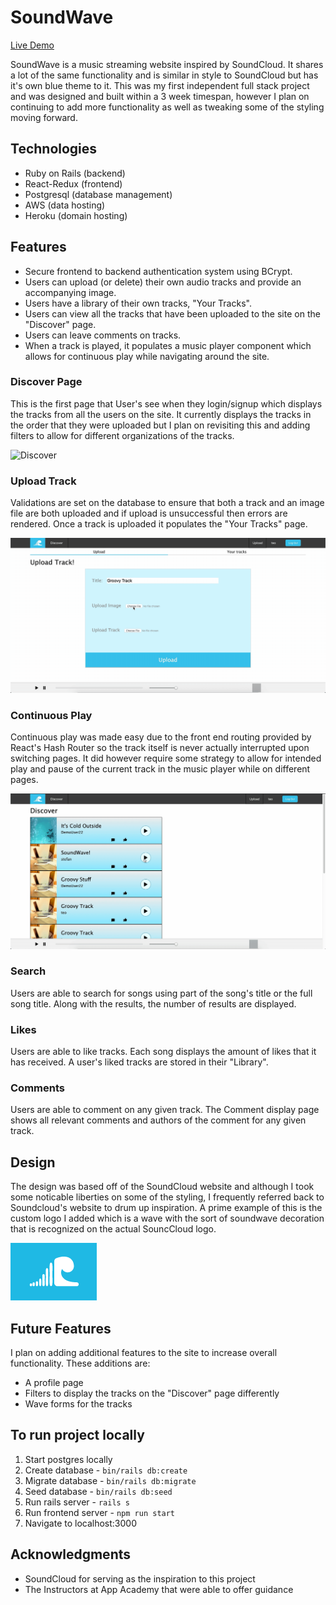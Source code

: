 # SoundWave

[Live Demo](https://sound-wave-aa.herokuapp.com/#/ 'Live Demo')

SoundWave is a music streaming website inspired by SoundCloud. It shares a lot of
the same functionality and is similar in style to SoundCloud but has it's own blue
theme to it. This was my first independent full stack project and was designed and
built within a 3 week timespan, however I plan on continuing to add
more functionality as well as tweaking some of the styling moving forward.

## Technologies

- Ruby on Rails (backend)
- React-Redux (frontend)
- Postgresql (database management)
- AWS (data hosting)
- Heroku (domain hosting)

## Features

- Secure frontend to backend authentication system using BCrypt.
- Users can upload (or delete) their own audio tracks and provide an accompanying image.
- Users have a library of their own tracks, "Your Tracks".
- Users can view all the tracks that have been uploaded to the site on the "Discover" page.
- Users can leave comments on tracks.
- When a track is played, it populates a music player component which allows for continuous play while navigating around the site.

### Discover Page

This is the first page that User's see when they login/signup which displays the tracks from all the users on the site.
It currently displays the tracks in the order that they were uploaded but I plan on revisiting this and
adding filters to allow for different organizations of the tracks.

![Discover](app/assets/gifs/discover_page.gif)

### Upload Track

Validations are set on the database to ensure that both a track and an image file are both
uploaded and if upload is unsuccessful then errors are rendered. Once a track is uploaded it
populates the "Your Tracks" page.

![Upload](app/assets/gifs/upload_track.gif)

### Continuous Play

Continuous play was made easy due to the front end routing provided by React's Hash Router so the
track itself is never actually interrupted upon switching pages. It did however require some strategy to
allow for intended play and pause of the current track in the music player while on different pages.

![Continuous_Play](app/assets/gifs/continuous_play.gif)

### Search

Users are able to search for songs using part of the song's title or the full song title. Along with
the results, the number of results are displayed.

### Likes

Users are able to like tracks. Each song displays the amount of likes that it has received. A user's
liked tracks are stored in their "Library".

### Comments

Users are able to comment on any given track. The Comment display page shows all relevant comments and
authors of the comment for any given track.

## Design

The design was based off of the SoundCloud website and although I took some noticable liberties
on some of the styling, I frequently referred back to Soundcloud's website to drum up inspiration.
A prime example of this is the custom logo I added which is a wave with the sort of soundwave
decoration that is recognized on the actual SouncCloud logo.

![SoundWave_Logo](app/assets/images/soundwave_logo_img.png 'SoundWave Logo')

## Future Features

I plan on adding additional features to the site to increase overall functionality.
These additions are:

- A profile page
- Filters to display the tracks on the "Discover" page differently
- Wave forms for the tracks

## To run project locally

1. Start postgres locally
2. Create database - `bin/rails db:create`
3. Migrate database - `bin/rails db:migrate`
4. Seed database - `bin/rails db:seed`
5. Run rails server - `rails s`
6. Run frontend server - `npm run start`
7. Navigate to localhost:3000

## Acknowledgments

- SoundCloud for serving as the inspiration to this project
- The Instructors at App Academy that were able to offer guidance
